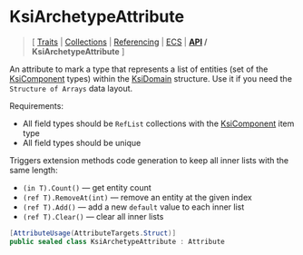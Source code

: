 # KsiArchetypeAttribute

> \[ [Traits](../traits.md)
> \| [Collections](../collections.md)
> \| [Referencing](../borrow-checker-at-home.md)
> \| [ECS](../ecs.md)
> \| **[API](index.g.md) / KsiArchetypeAttribute**
> \]

An attribute to mark a type that represents a list of entities
(set of the [KsiComponent](T.KsiComponentAttribute.g.md) types)
within the [KsiDomain](T.KsiDomainAttribute.g.md) structure.
Use it if you need the `Structure of Arrays` data layout.

Requirements: 
- All field types should be `RefList` collections
with the [KsiComponent](T.KsiComponentAttribute.g.md) item type
- All field types should be unique

Triggers extension methods code generation to keep all inner lists with the same length: 
- `(in T).Count()` — get entity count
- `(ref T).RemoveAt(int)` — remove an entity at the given index
- `(ref T).Add()` — add a new `default` value to each inner list
- `(ref T).Clear()` — clear all inner lists

```csharp
[AttributeUsage(AttributeTargets.Struct)]
public sealed class KsiArchetypeAttribute : Attribute
```
